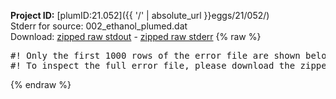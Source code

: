 **Project ID:** [plumID:21.052]({{ '/' | absolute_url }}eggs/21/052/)  
Stderr for source:  002_ethanol_plumed.dat   
Download: [zipped raw stdout](002_ethanol_plumed.dat.plumed.stdout.txt.zip) - [zipped raw stderr](002_ethanol_plumed.dat.plumed.stderr.txt.zip) 
{% raw %}
<pre>
#! Only the first 1000 rows of the error file are shown below
#! To inspect the full error file, please download the zipped raw stderr file above
</pre>
{% endraw %}
